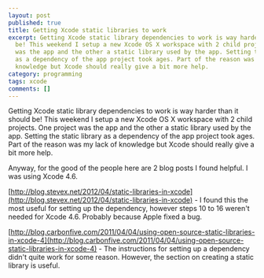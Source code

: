 ```yaml
---
layout: post
published: true
title: Getting Xcode static libraries to work
excerpt: Getting Xcode static library dependencies to work is way harder than it should
  be! This weekend I setup a new Xcode OS X workspace with 2 child projects. One project
  was the app and the other a static library used by the app. Setting the static library
  as a dependency of the app project took ages. Part of the reason was my lack of
  knowledge but Xcode should really give a bit more help.
category: programming
tags: xcode
comments: []
---
```


Getting Xcode static library dependencies to work is way harder than it should be! This weekend I setup a new Xcode OS X workspace with 2 child projects. One project was the app and the other a static library used by the app. Setting the static library as a dependency of the app project took ages. Part of the reason was my lack of knowledge but Xcode should really give a bit more help.

Anyway, for the good of the people here are 2 blog posts I found helpful. I was using Xcode 4.6.

[http://blog.stevex.net/2012/04/static-libraries-in-xcode](http://blog.stevex.net/2012/04/static-libraries-in-xcode) - I found this the most useful for setting up the dependency, however steps 10 to 16 weren't needed for Xcode 4.6. Probably because Apple fixed a bug.

[http://blog.carbonfive.com/2011/04/04/using-open-source-static-libraries-in-xcode-4](http://blog.carbonfive.com/2011/04/04/using-open-source-static-libraries-in-xcode-4) - The instructions for setting up a dependency didn't quite work for some reason. However, the section on creating a static library is useful.

